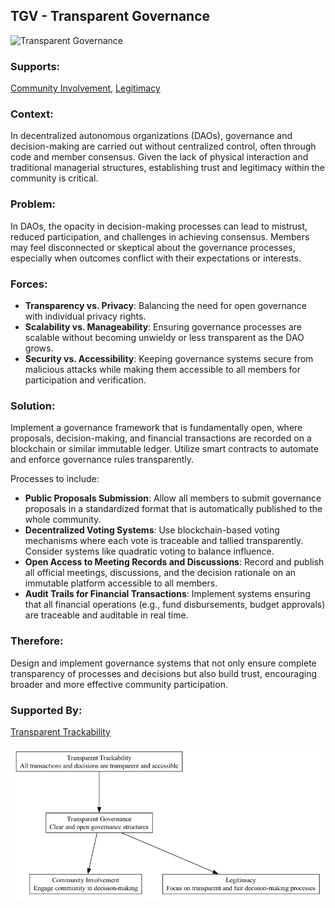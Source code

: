 ## TGV - Transparent Governance

![Transparent Governance](./output/illustration/transparent_governance_illustration_v3.png)

### Supports:

[Community Involvement](./community_involvement.html), [Legitimacy](./legitimacy.html)

### Context:

In decentralized autonomous organizations (DAOs), governance and decision-making are carried out without centralized control, often through code and member consensus. Given the lack of physical interaction and traditional managerial structures, establishing trust and legitimacy within the community is critical.

### Problem:

In DAOs, the opacity in decision-making processes can lead to mistrust, reduced participation, and challenges in achieving consensus. Members may feel disconnected or skeptical about the governance processes, especially when outcomes conflict with their expectations or interests.

### Forces:

- **Transparency vs. Privacy**: Balancing the need for open governance with individual privacy rights.
- **Scalability vs. Manageability**: Ensuring governance processes are scalable without becoming unwieldy or less transparent as the DAO grows.
- **Security vs. Accessibility**: Keeping governance systems secure from malicious attacks while making them accessible to all members for participation and verification.
  
### Solution:

Implement a governance framework that is fundamentally open, where proposals, decision-making, and financial transactions are recorded on a blockchain or similar immutable ledger. Utilize smart contracts to automate and enforce governance rules transparently. 

Processes to include:
- **Public Proposals Submission**: Allow all members to submit governance proposals in a standardized format that is automatically published to the whole community.
- **Decentralized Voting Systems**: Use blockchain-based voting mechanisms where each vote is traceable and tallied transparently. Consider systems like quadratic voting to balance influence.
- **Open Access to Meeting Records and Discussions**: Record and publish all official meetings, discussions, and the decision rationale on an immutable platform accessible to all members.
- **Audit Trails for Financial Transactions**: Implement systems ensuring that all financial operations (e.g., fund disbursements, budget approvals) are traceable and auditable in real time.

### Therefore:

Design and implement governance systems that not only ensure complete transparency of processes and decisions but also build trust, encouraging broader and more effective community participation.

### Supported By:

[Transparent Trackability](./transparent_trackability.html)

![Transparent Governance](./output/transparent_governance_specific_graph_v3.png)
